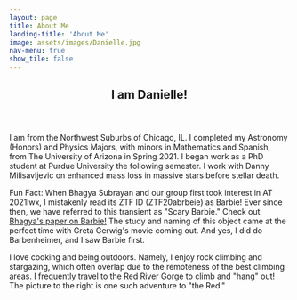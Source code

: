 ```yaml
---
layout: page
title: About Me
landing-title: 'About Me'
image: assets/images/Danielle.jpg
nav-menu: true
show_tile: false
---
```


<!-- Main -->
<div id="main" class="alt">

<!-- One -->
<section id="one">
	<div class="inner">
		<header class="major">
			<h1>I am Danielle!</h1>
		</header>

<p><span class="image left"><img src="{% link assets/images/Danielle.jpg %}" alt="" /></span>I am from the Northwest Suburbs of Chicago, IL. I completed my Astronomy (Honors) and Physics Majors, with minors in Mathematics and Spanish, from The University of Arizona in Spring 2021. I began work as a PhD student at Purdue University the following semester. I work with Danny Milisavljevic on enhanced mass loss in massive stars before stellar death. </p>

<p>Fun Fact: When Bhagya Subrayan and our group first took interest in AT 2021lwx, I mistakenly read its ZTF ID (ZTF20abrbeie) as Barbie! Ever since then, we have referred to this transient as "Scary Barbie." Check out <a href = "https://ui.adsabs.harvard.edu/abs/2023ApJ...948L..19S/abstract">Bhagya's paper on Barbie!</a> The study and naming of this object came at the perfect time with Greta Gerwig's movie coming out. And yes, I did do Barbenheimer, and I saw Barbie first.</p>

<p><span class="image right"><img src="{% link assets/images/IMG_7984.jpg %}" alt="" /></span>I love cooking and being outdoors. Namely, I enjoy rock climbing and stargazing, which often overlap due to the remoteness of the best climbing areas. I frequently travel to the Red River Gorge to climb and "hang" out! The picture to the right is one such adventure to "the Red."</p>
